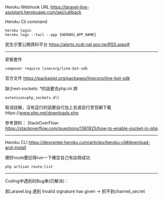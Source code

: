 Heroku Webhook URL
https://laravel-line-assistant.herokuapp.com/api/callback

Heroku Cli command
```
heroku login
heroku logs --tail --app {HEROKU_APP_NAME}
```


民生示警公開資料平台
https://alerts.ncdr.nat.gov.tw/RSS.aspx#

--------------------

安裝套件
```
composer require linecorp/line-bot-sdk
```
官方文件
https://packagist.org/packages/linecorp/line-bot-sdk


缺少ext-sockets: *的話要去php.ini 將
```
extension=php_sockets.dll
```
取消註解，沒有這行的話要自行加上去或自行至官網下載https://www.php.net/downloads.php


參考資料：
StackOverFlow:
https://stackoverflow.com/questions/1361925/how-to-enable-socket-in-php

--------------------

Heroku CLI
https://devcenter.heroku.com/articles/heroku-cli#download-and-install

建好route要記得run一下確定自己有註冊成功
```
php artisan route:list
```

--------------------
Coding中遇到的Bug串(已解決)：

若Laravel.log 遇到 Invalid signature has given 
-> 抓不到channel_secret
